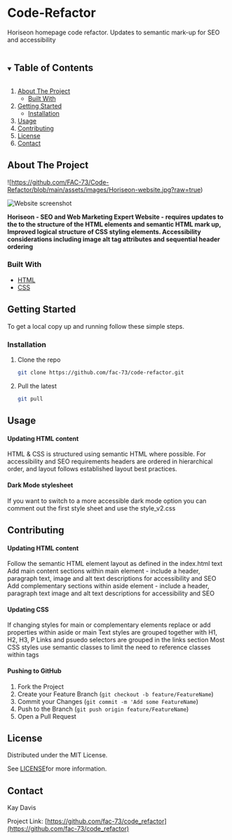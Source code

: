 # Code-Refactor
Horiseon homepage code refactor. Updates to semantic mark-up for SEO and accessibility


<!-- TABLE OF CONTENTS -->
<details open="open">
  <summary><h2 style="display: inline-block">Table of Contents</h2></summary>
  <ol>
    <li>
      <a href="#about-the-project">About The Project</a>
      <ul>
        <li><a href="#built-with">Built With</a></li>
      </ul>
    </li>
    <li>
      <a href="#getting-started">Getting Started</a>
      <ul>
        <li><a href="#installation">Installation</a></li>
      </ul>
    </li>
    <li><a href="#usage">Usage</a></li>
    <li><a href="#contributing">Contributing</a></li>
    <li><a href="#license">License</a></li>
    <li><a href="#contact">Contact</a></li>
  </ol>
</details>


<!-- ABOUT THE PROJECT -->
## About The Project

![https://github.com/FAC-73/Code-Refactor/blob/main/assets/images/Horiseon-website.jpg?raw=true)

![Website screenshot](https://github.com/FAC-73/Code-Refactor/blob/main/assets/images/Horiseon-website.jpg?raw=true "Horiseon Website")

**Horiseon - SEO and Web Marketing Expert Website - requires updates to the to the structure of the HTML elements and semantic HTML mark up, Improved logical structure of CSS styling elements. Accessibility considerations including image alt tag attributes and sequential header ordering**


### Built With

* [HTML](https://www.w3schools.com/)
* [CSS](https://www.w3schools.com/)



<!-- GETTING STARTED -->
## Getting Started

To get a local copy up and running follow these simple steps.

### Installation

1. Clone the repo
   ```sh
   git clone https://github.com/fac-73/code-refactor.git
   ```

2. Pull the latest
   ```sh
   git pull
   ```


<!-- USAGE EXAMPLES -->
## Usage

#### Updating HTML content
HTML & CSS is structured using semantic HTML where possible. For accessibility and SEO requirements headers are ordered in hierarchical order, and layout follows established layout best practices. 


#### Dark Mode stylesheet
If you want to switch to a more accessible dark mode option you can comment out the first style sheet and use the style_v2.css 


## Contributing

#### Updating HTML content
Follow the semantic HTML element layout as defined in the index.html text
Add main content sections within main element - include a header, paragraph text, image and alt text descriptions for accessibility and SEO
Add complementary sections within aside element - include a header, paragraph text image and alt text descriptions for accessibility and SEO

#### Updating CSS
If changing styles for main or complementary elements replace or add properties within aside or main
Text styles are grouped together with H1, H2, H3, P
Links and psuedo selectors are grouped in the links section
Most CSS styles use semantic classes to limit the need to reference classes within tags


#### Pushing to GitHub

1. Fork the Project
2. Create your Feature Branch (`git checkout -b feature/FeatureName`)
3. Commit your Changes (`git commit -m 'Add some FeatureName`)
4. Push to the Branch (`git push origin feature/FeatureName`)
5. Open a Pull Request



<!-- LICENSE -->
## License

Distributed under the MIT License. 

See [LICENSE](https://github.com/FAC-73/Code-Refactor/blob/main/LICENSE.txt)for more information.



<!-- CONTACT -->
## Contact

Kay Davis

Project Link: [https://github.com/fac-73/code_refactor](https://github.com/fac-73/code_refactor)
